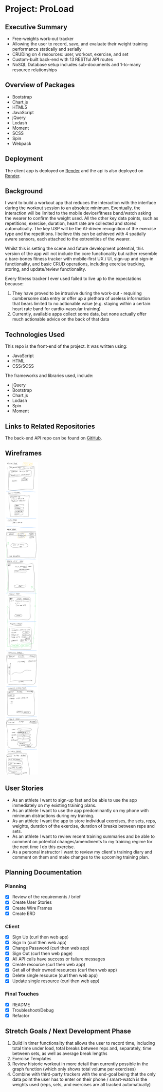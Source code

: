 # Project: ProLoad

## Executive Summary
- Free-weights work-out tracker
- Allowing the user to record, save, and evaluate their weight training performance statically and serially
- CRUDing on 4 resources: user, workout, exercise, and set
- Custom-built back-end with 13 RESTful API routes
- NoSQL Database setup includes sub-documents and 1-to-many resource relationships

## Overview of Packages
- Bootstrap
- Chart.js 
- HTML5 
- JavaScript 
- jQuery 
- Lodash 
- Moment 
- SCSS 
- Spin 
- Webpack 

## Deployment
The client app is deployed on [Render](https://www.proload.sigmagamma.app) and the api is also deployed on [Render](https://proload.onrender.com).

## Background
I want to build a workout app that reduces the interaction with the interface during the workout session to an absolute minimum. Eventually, the interaction will be limited to the mobile device/fitness band/watch asking the wearer to confirm the weight used. All the other key data points, such as repetitions, exercise, duration, heart rate are collected and stored automatically. The key USP will be the AI-driven recognition of the exercise type and the repetitions. I believe this can be achieved with 4 spatially aware sensors, each attached to the extremities of the wearer.

Whilst this is setting the scene and future development potential, this version of the app will not include the core functionality but rather resemble a bare-bones fitness tracker with mobile-first UX / UI, sign-up and sign-in functionality, and basic CRUD operations, including exercise tracking, storing, and update/review functionality.

Every fitness tracker I ever used failed to live up to the expectations because:
1. They have proved to be intrusive during the work-out - requiring cumbersome data entry or offer up a plethora of useless information that bears limited to no actionable value (e.g. staying within a certain heart rate band for cardio-vascular training)
1. Currently, available apps collect some data, but none actually offer much actionable
   advice on the back of that data

## Technologies Used
This repo is the front-end of the project. It was written using:
+ JavaScript
+ HTML
+ CSS/SCSS

The frameworks and libraries used, include:
+ jQuery
+ Bootstrap
+ Chart.js
+ Lodash
+ Spin
+ Moment

## Links to Related Repositories
The back-end API repo can be found on [GitHub](https://github.com/sven-gerlach/workout-tracker-api).

## Wireframes
![ERD](admin/wireframes.png)

## User Stories
+ As an athlete I want to sign-up fast and be able to use the app immediately on my existing training plans.
+ As an athlete I want to use the app predominantly on my phone with minimum distractions during my training.
+ As an athlete I want the app to store individual exercises, the sets, reps, weights, duration of the exercise, duration of breaks between reps and sets.
+ As an athlete I want to review recent training summaries and be able to comment on potential changes/amendments to my training regime for the next time I do this exercise.
+ As a personal instructor I want to review my client's training diary and comment on them and make changes to the
  upcoming training plan.

## Planning Documentation

### Planning
-[x] Review of the requirements / brief
-[x] Create User Stories
-[x] Create Wire Frames
-[x] Create ERD

### Client
-[x] Sign Up (curl then web app)
-[x] Sign In (curl then web app)
-[x] Change Password (curl then web app)
-[x] Sign Out (curl then web page)
-[x] All API calls have success or failure messages
-[x] Create resource (curl then web app)
-[x] Get all of their owned resources (curl then web app)
-[x] Delete single resource (curl then web app)
-[x] Update single resource (curl then web app)

### Final Touches
-[x] README
-[x] Troubleshoot/Debug
-[x] Refactor

## Stretch Goals / Next Development Phase
1. Build in timer functionality that allows the user to record time, including total time under load, total breaks between reps and, separately, time between sets, as well as average break lengths
1. Exercise Templates
1. Review historic workout in more detail than currently possible in the graph function (which only shows total volume per exercises)
1. Combine with third-party trackers with the end-goal being that the only data point the user has to enter on their phone / smart-watch is the weights used (reps, sets, and exercises are all tracked automatically)
